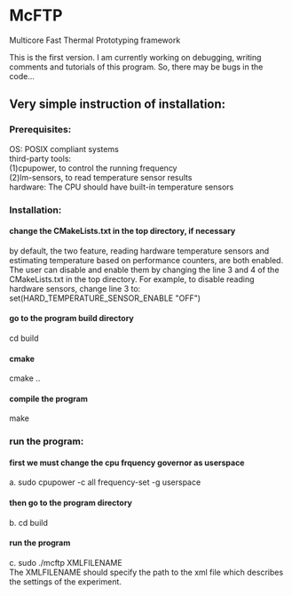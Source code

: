 # McFTP
Multicore Fast Thermal Prototyping framework

This is the first version. I am currently working on debugging, writing 
comments and tutorials of this program. So, there may be bugs in the code...

## Very simple instruction of installation:  

### Prerequisites:
OS: POSIX compliant systems  
third-party tools:    
    (1)cpupower, to control the running frequency  
    (2)lm-sensors, to read temperature sensor results  
hardware: The CPU should have built-in temperature sensors  

### Installation:
#### change the CMakeLists.txt in the top directory, if necessary
 by default, the two feature, reading hardware temperature sensors and estimating 
temperature based on performance counters, are both enabled. The user can disable 
and enable them by changing the line 3 and 4 of the CMakeLists.txt in the top 
directory. For example, to disable reading hardware sensors, change line 3 to:
set(HARD_TEMPERATURE_SENSOR_ENABLE "OFF")
#### go to the program build directory
 cd build
#### cmake
 cmake ..
#### compile the program 
 make

### run the program:
#### first we must change the cpu frquency governor as userspace
a. sudo cpupower -c all frequency-set -g userspace 
#### then go to the program directory
b. cd build
#### run the program 
c. sudo ./mcftp XMLFILENAME  
The XMLFILENAME should specify the path to the xml file which describes the settings of
the experiment.


    
